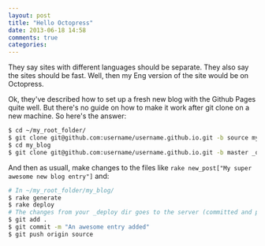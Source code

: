 ```yaml
---
layout: post
title: "Hello Octopress"
date: 2013-06-18 14:58
comments: true
categories: 
---
```


They say sites with different languages should be separate. They also say the sites should be fast. Well, then my Eng version of the site would be on Octopress.

<!-- more -->

Ok, they've described how to set up a fresh new blog with the Github Pages quite well. But there's no guide on how to make it work after git clone on a new machine.
So here's the answer:

```bash
$ cd ~/my_root_folder/
$ git clone git@github.com:username/username.github.io.git -b source my_blog
$ cd my_blog
$ git clone git@github.com:username/username.github.io.git -b master _deploy
```

And then as usuall, make changes to the files like `rake new_post["My super awesome new blog entry"]` and:

```bash
# In ~/my_root_folder/my_blog/
$ rake generate
$ rake deploy
# The changes from your _deploy dir goes to the server (committed and pushed)
$ git add .
$ git commit -m "An awesome entry added"
$ git push origin source
```
